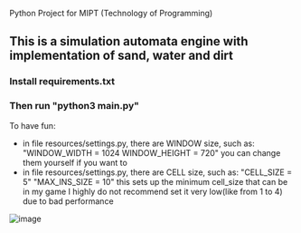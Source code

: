 Python Project for MIPT (Technology of Programming)

## This is a simulation automata engine with implementation of sand, water and dirt 
### Install requirements.txt
### Then run "python3 main.py"


To have fun:
- in file resources/settings.py, there are WINDOW size, such as:
        "WINDOW_WIDTH = 1024 WINDOW_HEIGHT = 720"
    you can change them yourself if you want to
- in file resources/settings.py, there are CELL size, such as:
        "CELL_SIZE = 5"
        "MAX_INS_SIZE = 10"
    this sets up the minimum cell_size that can be in my game
    I highly do not recommend set it very low(like from 1 to 4) due to bad performance


![image](https://github.com/user-attachments/assets/737da395-8ede-4f85-99aa-86c4bb7120be)

